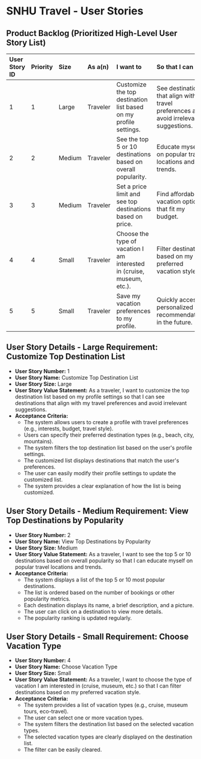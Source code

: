 # SNHU Travel - User Stories

## Product Backlog (Prioritized High-Level User Story List)

| User Story ID | Priority | Size   | As a(n) <type of user> | I want to <perform some task>                                        | So that I can <achieve some goal>.                                                                                      |
| :------------ | :------- | :----- | :----------------------- | :--------------------------------------------------------------------- | :------------------------------------------------------------------------------------------------------------------------ |
| 1             | 1        | Large  | Traveler               | Customize the top destination list based on my profile settings.      | See destinations that align with my travel preferences and avoid irrelevant suggestions.                                |
| 2             | 2        | Medium | Traveler               | See the top 5 or 10 destinations based on overall popularity.          | Educate myself on popular travel locations and trends.                                                                  |
| 3             | 3        | Medium | Traveler               | Set a price limit and see top destinations based on price.            | Find affordable vacation options that fit my budget.                                                                    |
| 4             | 4        | Small  | Traveler               | Choose the type of vacation I am interested in (cruise, museum, etc.). | Filter destinations based on my preferred vacation style.                                                              |
| 5             | 5        | Small  | Traveler               | Save my vacation preferences to my profile.                           | Quickly access personalized recommendations in the future.                                                              |

## User Story Details - Large Requirement: Customize Top Destination List

*   **User Story Number:** 1
*   **User Story Name:** Customize Top Destination List
*   **User Story Size:** Large
*   **User Story Value Statement:** As a traveler, I want to customize the top destination list based on my profile settings so that I can see destinations that align with my travel preferences and avoid irrelevant suggestions.
*   **Acceptance Criteria:**
    *   The system allows users to create a profile with travel preferences (e.g., interests, budget, travel style).
    *   Users can specify their preferred destination types (e.g., beach, city, mountains).
    *   The system filters the top destination list based on the user's profile settings.
    *   The customized list displays destinations that match the user's preferences.
    *   The user can easily modify their profile settings to update the customized list.
    *   The system provides a clear explanation of how the list is being customized.

## User Story Details - Medium Requirement: View Top Destinations by Popularity

*   **User Story Number:** 2
*   **User Story Name:** View Top Destinations by Popularity
*   **User Story Size:** Medium
*   **User Story Value Statement:** As a traveler, I want to see the top 5 or 10 destinations based on overall popularity so that I can educate myself on popular travel locations and trends.
*   **Acceptance Criteria:**
    *   The system displays a list of the top 5 or 10 most popular destinations.
    *   The list is ordered based on the number of bookings or other popularity metrics.
    *   Each destination displays its name, a brief description, and a picture.
    *   The user can click on a destination to view more details.
    *   The popularity ranking is updated regularly.

## User Story Details - Small Requirement: Choose Vacation Type

*   **User Story Number:** 4
*   **User Story Name:** Choose Vacation Type
*   **User Story Size:** Small
*   **User Story Value Statement:** As a traveler, I want to choose the type of vacation I am interested in (cruise, museum, etc.) so that I can filter destinations based on my preferred vacation style.
*   **Acceptance Criteria:**
    *   The system provides a list of vacation types (e.g., cruise, museum tours, eco-travel).
    *   The user can select one or more vacation types.
    *   The system filters the destination list based on the selected vacation types.
    *   The selected vacation types are clearly displayed on the destination list.
    *   The filter can be easily cleared.
